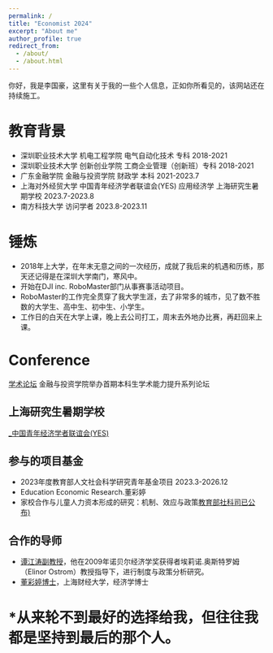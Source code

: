 ```yaml
---
permalink: /
title: "Economist 2024"
excerpt: "About me"
author_profile: true
redirect_from: 
  - /about/
  - /about.html
---
```


你好，我是李国豪，这里有关于我的一些个人信息，正如你所看见的，该网站还在持续施工。

教育背景
======
* 深圳职业技术大学        机电工程学院        电气自动化技术       专科    2018-2021 
* 深圳职业技术大学        创新创业学院        工商企业管理（创新班）专科    2018-2021 
* 广东金融学院           金融与投资学院       财政学               本科   2021-2023.7
* 上海对外经贸大学 中国青年经济学者联谊会(YES) 应用经济学 上海研究生暑期学校 2023.7-2023.8
* 南方科技大学             访问学者                                      2023.8-2023.11

锤炼
======
* 2018年上大学，在年末无意之间的一次经历，成就了我后来的机遇和历练，那天还记得是在深圳大学南门，寒风中。
* 开始在DJI inc. RoboMaster部门从事赛事活动项目。
* RoboMaster的工作完全贯穿了我大学生涯，去了非常多的城市，见了数不胜数的大学生、高中生、初中生、小学生。
* 工作日的白天在大学上课，晚上去公司打工，周末去外地办比赛，再赶回来上课。


Conference
======
[学术论坛](https://jrx.gduf.edu.cn/info/1002/1901.htm) 金融与投资学院举办首期本科生学术能力提升系列论坛 


上海研究生暑期学校
------
[_中国青年经济学者联谊会(YES)](https://news.suibe.edu.cn/2023/0802/c12512a161407/page.htm)

参与的项目基金
------
* 2023年度教育部人文社会科学研究青年基金项目 2023.3-2026.12
* Education Economic Research.董彩婷
* 家校合作与儿童人力资本形成的研究：机制、效应与政策[教育部社科司已公布)](http://www.moe.gov.cn/s78/A13/tongzhi/202310/t20231019_1086367.html)


合作的导师
------
* [谭江涛副教授](https://baike.baidu.com/item/%E8%B0%AD%E6%B1%9F%E6%B6%9B/15820658?fr=aladdin)，他在2009年诺贝尔经济学奖获得者埃莉诺.奥斯特罗姆（Elinor Ostrom）教授指导下，进行制度与政策分析研究。
* [董彩婷博士](https://jrx.gduf.edu.cn/info/1036/1809.htm)，上海财经大学，经济学博士


*从来轮不到最好的选择给我，但往往我都是坚持到最后的那个人。
======
